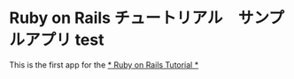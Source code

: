 # Ruby on Rails チュートリアル　サンプルアプリ test

This is the first app for the
[* Ruby on Rails Tutorial *](http://railstutorial.jp/)
	
